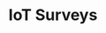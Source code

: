 ---
title: "IoT Surveys"
description: "Our white papers are great resources for anyone looking at understanding how open source can help build successful IoT solutions"
---